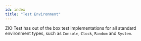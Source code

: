 ```yaml
---
id: index
title: "Test Environment"
---
```


ZIO Test has out of the box test implementations for all standard environment types, such as `Console`, `Clock`, `Random` and `System`.